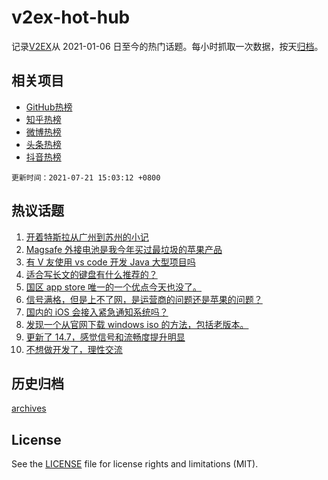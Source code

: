 # v2ex-hot-hub

 记录[V2EX](https://www.v2ex.com/)从 2021-01-06 日至今的热门话题。每小时抓取一次数据，按天[归档](archives)。
 
 ## 相关项目

- [GitHub热榜](https://github.com/snaildev/github-hot-hub)
- [知乎热榜](https://github.com/snaildev/zhihu-hot-hub)
- [微博热榜](https://github.com/snaildev/weibo-hot-hub)
- [头条热榜](https://github.com/snaildev/toutiao-hot-hub)
- [抖音热榜](https://github.com/snaildev/douyin-hot-hub)


 `更新时间：2021-07-21 15:03:12 +0800`

## 热议话题

1. [开着特斯拉从广州到苏州的小记](https://www.v2ex.com/t/790678)
1. [Magsafe 外接电池是我今年买过最垃圾的苹果产品](https://www.v2ex.com/t/790635)
1. [有 V 友使用 vs code 开发 Java 大型项目吗](https://www.v2ex.com/t/790624)
1. [适合写长文的键盘有什么推荐的？](https://www.v2ex.com/t/790741)
1. [国区 app store 唯一的一个优点今天也没了。](https://www.v2ex.com/t/790738)
1. [信号满格，但是上不了网，是运营商的问题还是苹果的问题？](https://www.v2ex.com/t/790750)
1. [国内的 iOS 会接入紧急通知系统吗？](https://www.v2ex.com/t/790747)
1. [发现一个从官网下载 windows iso 的方法，包括老版本。](https://www.v2ex.com/t/790732)
1. [更新了 14.7，感觉信号和流畅度提升明显](https://www.v2ex.com/t/790702)
1. [不想做开发了，理性交流](https://www.v2ex.com/t/790616)

## 历史归档

[archives](archives)

## License

See the [LICENSE](LICENSE) file for license rights and limitations (MIT).
